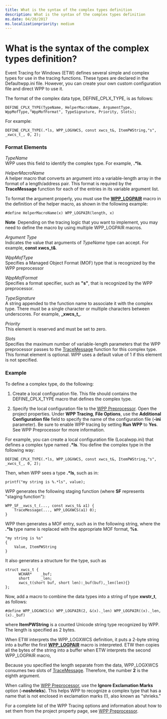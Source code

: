 ```yaml
---
title: What is the syntax of the complex types definition
description: What is the syntax of the complex types definition
ms.date: 04/20/2017
ms.localizationpriority: medium
---
```


# What is the syntax of the complex types definition?


Event Tracing for Windows (ETW) defines several simple and complex types for use in the tracing functions. These types are declared in the Defaultwpp.ini file. However, you can create your own custom configuration file and direct WPP to use it.

The format of the complex data type, DEFINE\_CPLX\_TYPE, is as follows:

```
DEFINE_CPLX_TYPE(TypeName, HelperMacroName, ArgumentType, WppMofType,"WppMofFormat", TypeSignature, Priority, Slots);
```

For example:

```
DEFINE_CPLX_TYPE(.*ls, WPP_LOGXWCS, const xwcs_t&, ItemPWString,"s", _xwcs_t_, 0, 2);
```

### <span id="format_elements"></span><span id="FORMAT_ELEMENTS"></span>Format Elements

<span id="TypeName"></span><span id="typename"></span><span id="TYPENAME"></span>*TypeName*  
WPP uses this field to identify the complex type. For example, **.\*ls**.

<span id="HelperMacroName"></span><span id="helpermacroname"></span><span id="HELPERMACRONAME"></span>*HelperMacroName*  
A helper macro that converts an argument into a variable-length array in the format of a length/address pair. This format is required by the **TraceMessage** function for each of the entries in its variable argument list.

To format the argument properly, you must use the [**WPP\_LOGPAIR**](/previous-versions/windows/hardware/previsioning-framework/ff556197(v=vs.85)) macro in the definition of the helper macro, as shown in the following example:

```
#define HelperMacroName(x) WPP_LOGPAIR(length, x)
```

**Note**  Depending on the tracing logic that you want to implement, you may need to define the macro by using multiple WPP\_LOGPAIR macros.

 

<span id="Argument_Type"></span><span id="argument_type"></span><span id="ARGUMENT_TYPE"></span>*Argument Type*  
Indicates the value that arguments of *TypeName* type can accept. For example, **const xwcs\_t&**.

<span id="WppMofType"></span><span id="wppmoftype"></span><span id="WPPMOFTYPE"></span>*WppMofType*  
Specifies a Managed Object Format (MOF) type that is recognized by the WPP preprocessor

<span id="WppMofFormat"></span><span id="wppmofformat"></span><span id="WPPMOFFORMAT"></span>*WppMofFormat*  
Specifies a format specifier, such as **"s"**, that is recognized by the WPP preprocessor.

<span id="TypeSignature"></span><span id="typesignature"></span><span id="TYPESIGNATURE"></span>*TypeSignature*  
A string appended to the function name to associate it with the complex type. There must be a single character or multiple characters between underscores. For example, **\_xwcs\_t\_**.

<span id="Priority"></span><span id="priority"></span><span id="PRIORITY"></span>*Priority*  
This element is reserved and must be set to zero.

<span id="Slots"></span><span id="slots"></span><span id="SLOTS"></span>*Slots*  
Specifies the maximum number of variable-length parameters that the WPP preprocessor passes to the [TraceMessage](/windows/win32/api/evntrace/nf-evntrace-tracemessage) function for this complex type. This format element is optional. WPP uses a default value of 1 if this element is not specified.

### <span id="example"></span><span id="EXAMPLE"></span>Example

To define a complex type, do the following:

1.  Create a local configuration file. This file should contains the DEFINE\_CPLX\_TYPE macro that defines the complex type.

2.  Specify the local configuration file to the [WPP Preprocessor](wpp-preprocessor.md). Open the project properties. Under **WPP Tracing**, **File Options**, use the **Additional Configuration file** field to specify the name of the configuration file (**-ini** parameter). Be sure to enable WPP tracing by setting **Run WPP** to **Yes**. See WPP Preprocessor for more information.

For example, you can create a local configuration file (Localwpp.ini) that defines a complex type named **.\*ls**. You define the complex type in the following way:

```
DEFINE_CPLX_TYPE(.*ls, WPP_LOGXWCS, const xwcs_t&, ItemPWString,"s", _xwcs_t_, 0, 2);
```

Then, when WPP sees a type **.\*ls**, such as in:

```
printf("my string is %.*ls", value);
```

WPP generates the following staging function (where **SF** represents "staging function"):

```
WPP_SF__xwcs_t_(..., const xwcs_t& a1) {
    TraceMessage(..., WPP_LOGXWCS(a1) 0);
}
```

WPP then generates a MOF entry, such as in the following string, where the **.\*ls** type name is replaced with the appropriate MOF format, **%s**.

```
"my string is %s"
{
    Value, ItemPWString
}
```

It also generates a structure for the type, such as

```
struct xwcs_t {
      WCHAR*    _buf;
      short     _len;
      xwcs_t(short buf, short len):_buf(buf),_len(len){}
};
```

Now, add a macro to combine the data types into a string of type **xwstr\_t**, as follows:

```
#define WPP_LOGXWCS(x) WPP_LOGPAIR(2, &(x)._len) WPP_LOGPAIR((x)._len, (x)._buf)
```

where **ItemPWString** is a counted Unicode string type recognized by WPP. The length is specified as 2 bytes.

When ETW interprets the WPP\_LOGXWCS definition, it puts a 2-byte string into a buffer the first [**WPP\_LOGPAIR**](/previous-versions/windows/hardware/previsioning-framework/ff556197(v=vs.85)) macro is interpreted. ETW then copies all the bytes of the string into a buffer when ETW interprets the second WPP\_LOGPAIR macro,

Because you specified the length separate from the data, WPP\_LOGXWCS consumes two slots of [TraceMessage](/windows/win32/api/evntrace/nf-evntrace-tracemessage). Therefore, the number **2** is the eighth argument.

When calling the [WPP Preprocessor](wpp-preprocessor.md), use the **Ignore Exclamation Marks** option (**-noshrieks**). This helps WPP to recognize a complex type that has a name that is not enclosed in exclamation marks (!), also known as "shrieks."

For a complete list of the WPP Tracing options and information about how to set them from the project property page, see [WPP Preprocessor](wpp-preprocessor.md).

 

